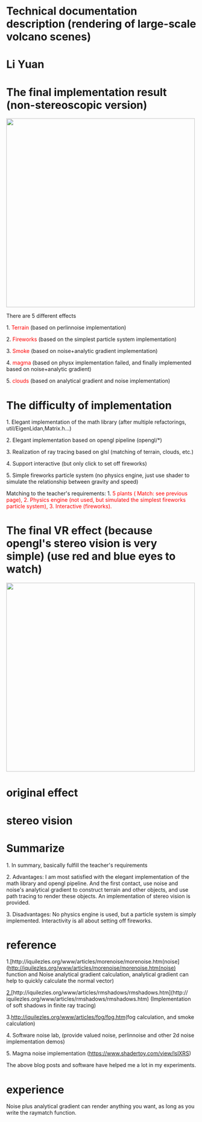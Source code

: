 # Technical documentation description (rendering of large-scale volcano scenes)

# Li Yuan

# The final implementation result (non-stereoscopic version)

<img src="images/technical documentation description 0.png" width=500px />

There are 5 different effects

1\. <span style="color:#FF0000">Terrain</span> (based on perlinnoise implementation)

2\. <span style="color:#FF0000">Fireworks</span> (based on the simplest particle system implementation)

3\. <span style="color:#FF0000">Smoke</span> (based on noise\+analytic gradient implementation)

4\. <span style="color:#FF0000">magma</span> (based on physx implementation failed, and finally implemented based on noise\+analytic gradient)

5\. <span style="color:#FF0000">clouds</span> \(based on analytical gradient and noise implementation)

# The difficulty of implementation

1\. Elegant implementation of the math library (after multiple refactorings, util/EigenLidan\,Matrix\.h...\)

2\. Elegant implementation based on opengl pipeline (opengl/\*)

3\. Realization of ray tracing based on glsl (matching of terrain, clouds, etc.)

4\. Support interactive (but only click to set off fireworks)

5\. Simple fireworks particle system (no physics engine, just use shader to simulate the relationship between gravity and speed)

Matching to the teacher's requirements: 1\. <span style="color:#FF0000">5</span> <span style="color:#FF0000">plants</span> <span style="color: #FF0000">\(</span> <span style="color:#FF0000">Match: see previous page),</span> <span style="color:#FF0000">2\.</span> <span style="color:#FF0000">Physics engine (not used, but simulated the simplest fireworks particle system),</span> <span style="color:#FF0000">3\.</span > <span style="color:#FF0000">Interactive (fireworks). </span>

# The final VR effect (because opengl's stereo vision is very simple) (use red and blue eyes to watch)

<img src="images/Technical Documentation Description 1.png" width=500px />

# original effect

# stereo vision

# Summarize

1\. In summary, basically fulfill the teacher's requirements

2\. Advantages: I am most satisfied with the elegant implementation of the math library and opengl pipeline. And the first contact, use noise and noise's analytical gradient to construct terrain and other objects, and use path tracing to render these objects. An implementation of stereo vision is provided.

3\. Disadvantages: No physics engine is used, but a particle system is simply implemented. Interactivity is all about setting off fireworks.

# reference

1\.[http://iquilezles\.org/www/articles/morenoise/morenoise\.htm\(noise](http://iquilezles.org/www/articles/morenoise/morenoise.htm(noise) function and Noise analytical gradient calculation, analytical gradient can help to quickly calculate the normal vector)

[2\.](http://iquilezles.org/www/articles/rmshadows/rmshadows.htm)[http://iquilezles\.org/www/articles/rmshadows/rmshadows\.htm](http:// iquilezles.org/www/articles/rmshadows/rmshadows.htm) (Implementation of soft shadows in finite ray tracing)

3\.[http://iquilezles\.org/www/articles/fog/fog\.htm](http://iquilezles.org/www/articles/fog/fog.htm)\(fog calculation, and smoke calculation)

4\. Software noise lab, (provide valued noise, perlinnoise and other 2d noise implementation demos)

5\. Magma noise implementation ([https://www\.shadertoy\.com/view/lslXRS](https://www.shadertoy.com/view/lslXRS))

The above blog posts and software have helped me a lot in my experiments.

# experience

Noise plus analytical gradient can render anything you want, as long as you write the raymatch function.
